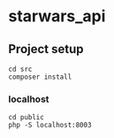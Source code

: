 # starwars_api

## Project setup
```
cd src
composer install
```

###  localhost
```
cd public
php -S localhost:8003
```

